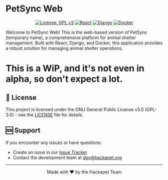 # PetSync Web 

<div align="center">

[![License: GPL v3](https://img.shields.io/badge/License-GPLv3-blue.svg)](https://www.gnu.org/licenses/gpl-3.0)
[![React](https://img.shields.io/badge/react-%2320232a.svg?style=flat&logo=react&logoColor=%2361DAFB)](https://reactjs.org/)
[![Django](https://img.shields.io/badge/django-%23092E20.svg?style=flat&logo=django&logoColor=white)](https://www.djangoproject.com/)
[![Docker](https://img.shields.io/badge/docker-%230db7ed.svg?style=flat&logo=docker&logoColor=white)](https://www.docker.com/)

</div>

Welcome to PetSync Web! This is the web-based version of PetSync (temporary name), a comprehensive platform for animal shelter management. Built with React, Django, and Docker, this application provides a robust solution for managing animal shelter operations.

# This is a WiP, and it's not even in alpha, so don't expect a lot.

## 📝 License

This project is licensed under the GNU General Public License v3.0 (GPL-3.0) - see the [LICENSE](LICENSE) file for details.

## 🆘 Support

If you encounter any issues or have questions:
- Create an issue in our [Issue Tracker](https://github.com/hackapet-project/petsync-web/issues)
- Contact the development team at [dev@hackapet.org](mailto:dev@hackapet.org)

---

<div align="center">
Made with ❤️ by the Hackapet Team
</div>
